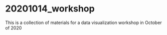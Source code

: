 # 20201014_workshop

This is a collection of materials for a data visualization workshop in October of 2020
